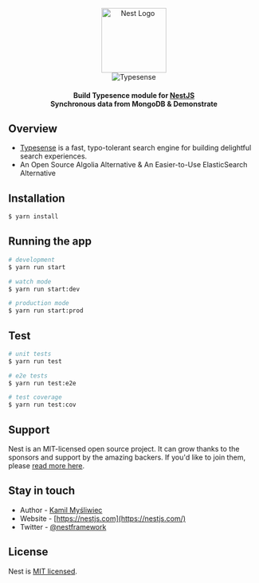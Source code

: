 <p align="center">
  <img src="https://nestjs.com/img/logo-small.svg" width="130" alt="Nest Logo" /> <br/>
  <img src="https://typesense.org/docs/assets/img/mongodb.845c5a69.svg" alt="Typesense" />
</p>
<h4 align="center">
    Build Typesence module for <a href="https://github.com/nestjs/nest">NestJS</a> <br/> Synchronous data from MongoDB & Demonstrate
</h4>

## Overview

- [Typesense]() is a fast, typo-tolerant search engine for building delightful search experiences.
- An Open Source Algolia Alternative & An Easier-to-Use ElasticSearch Alternative

## Installation

```bash
$ yarn install
```

## Running the app

```bash
# development
$ yarn run start

# watch mode
$ yarn run start:dev

# production mode
$ yarn run start:prod
```

## Test

```bash
# unit tests
$ yarn run test

# e2e tests
$ yarn run test:e2e

# test coverage
$ yarn run test:cov
```

## Support

Nest is an MIT-licensed open source project. It can grow thanks to the sponsors and support by the amazing backers. If you'd like to join them, please [read more here](https://docs.nestjs.com/support).

## Stay in touch

- Author - [Kamil Myśliwiec](https://kamilmysliwiec.com)
- Website - [https://nestjs.com](https://nestjs.com/)
- Twitter - [@nestframework](https://twitter.com/nestframework)

## License

Nest is [MIT licensed](LICENSE).
